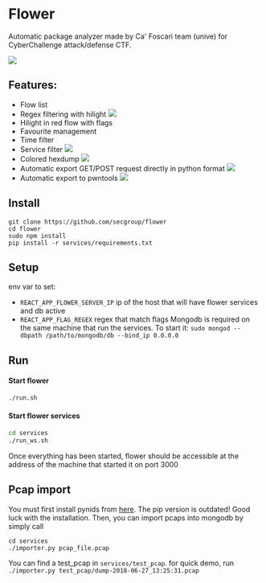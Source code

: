 # Flower

Automatic package analyzer made by Ca' Foscari team (unive) for CyberChallenge attack/defense CTF. 

![](https://github.com/secgroup/flower/blob/master/demo_images/demo3.png?raw=true)

## Features:
- Flow list
- Regex filtering with hilight
![](https://github.com/secgroup/flower/blob/master/demo_images/demo_search_hilight.png?raw=true)
- Hilight in red flow with flags
- Favourite management
- Time filter
- Service filter
![](https://github.com/secgroup/flower/blob/master/demo_images/demo_service_selection.png)
- Colored hexdump
![](https://github.com/secgroup/flower/blob/master/demo_images/demo_hex_dump.png?raw=true)
- Automatic export GET/POST request directly in python format
![](https://github.com/secgroup/flower/blob/master/demo_images/demo_request_export.png)
- Automatic export to pwntools
![](https://github.com/secgroup/flower/blob/master/demo_images/demp_export_pwn.png)


## Install
```
git clone https://github.com/secgroup/flower
cd flower
sudo npm install 
pip install -r services/requirements.txt
```

## Setup
env var to set:
- `REACT_APP_FLOWER_SERVER_IP` ip of the host that will have flower services and db active
- `REACT_APP_FLAG_REGEX` regex that match flags
Mongodb is required on the same machine that run the services.
To start it: `sudo mongod --dbpath /path/to/mongodb/db --bind_ip 0.0.0.0` 


## Run

#### Start flower
```bash
./run.sh
```
#### Start flower services
```bash
cd services
./run_ws.sh
```
Once everything has been started, flower should be accessible at the address of the machine that started it on port 3000


## Pcap import
You must first install pynids from [here](https://github.com/MITRECND/pynids). The pip version is outdated! Good luck with the installation.
Then, you can import pcaps into mongodb by simply call
```
cd services
./importer.py pcap_file.pcap
```
You can find a test_pcap in `services/test_pcap`. for quick demo, run `./importer.py test_pcap/dump-2018-06-27_13:25:31.pcap`